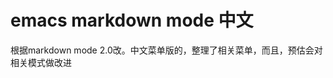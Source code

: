 emacs markdown mode 中文
========================

根据markdown mode 2.0改。中文菜单版的，整理了相关菜单，而且，预估会对相关模式做改进




